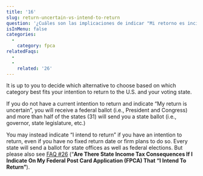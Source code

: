 ```yaml
---
title: '16'
slug: return-uncertain-vs-intend-to-return
question: '¿Cuáles son las implicaciones de indicar "Mi retorno es incierto" o "Tengo intención de retornarr"?'
isInMenu: false
categories:
  - 
    category: fpca
relatedFaqs:
  -
  - 
    related: '26'
---
```

It is up to you to decide which alternative to choose based on which category best fits your intention to return to the U.S. and your voting state.

If you do not have a current intention to return and indicate “My return is uncertain”, you will receive a federal ballot (i.e., President and Congress) and more than half of the states (31) will send you a state ballot (i.e., governor, state legislature, etc.)

You may instead indicate “I intend to return” if you have an intention to return, even if you have no fixed return date or firm plans to do so. Every state will send a ballot for state offices as well as federal elections. But please also see [FAQ #26](/faqs/26) (“**Are There State Income Tax Consequences If I Indicate On My Federal Post Card Application (FPCA) That “I Intend To Return”**).